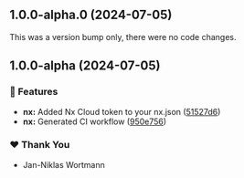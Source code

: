 ## 1.0.0-alpha.0 (2024-07-05)

This was a version bump only, there were no code changes.

## 1.0.0-alpha (2024-07-05)


### 🚀 Features

- **nx:** Added Nx Cloud token to your nx.json ([51527d6](https://github.com/niklas-wortmann/xstate-angular/commit/51527d6))
- **nx:** Generated CI workflow ([950e756](https://github.com/niklas-wortmann/xstate-angular/commit/950e756))

### ❤️  Thank You

- Jan-Niklas Wortmann